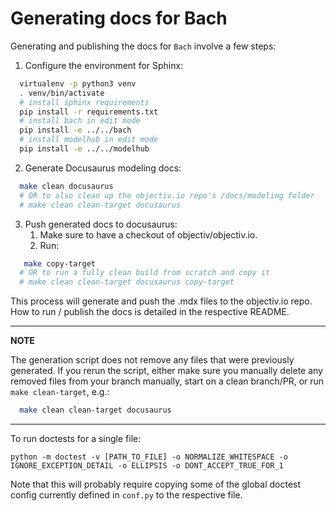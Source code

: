 # Generating docs for Bach

Generating and publishing the docs for `Bach` involve a few steps:

1. Configure the environment for Sphinx:
```bash
  virtualenv -p python3 venv
  . venv/bin/activate
  # install sphinx requirements
  pip install -r requirements.txt
  # install bach in edit mode
  pip install -e ../../bach
  # install modelhub in edit mode
  pip install -e ../../modelhub
```

2. Generate Docusaurus modeling docs:
```bash
  make clean docusaurus
  # OR to also clean up the objectiv.io repo's /docs/modeling folder
  # make clean clean-target docusaurus
```
3. Push generated docs to docusaurus:
   1. Make sure to have a checkout of objectiv/objectiv.io.
   2. Run:
```bash
   make copy-target
  # OR to run a fully clean build from scratch and copy it
  # make clean clean-target docusaurus copy-target
```

This process will generate and push the .mdx files to the objectiv.io repo. How to run / publish the docs is 
detailed in the respective README.

---
**NOTE**

The generation script does not remove any files that were previously generated. If you rerun the script, 
either make sure you manually delete any removed files from your branch manually, start on a clean 
branch/PR, or run `make clean-target`, e.g.:
```bash
  make clean clean-target docusaurus
```

---

To run doctests for a single file: 

```
python -m doctest -v [PATH_TO_FILE] -o NORMALIZE_WHITESPACE -o IGNORE_EXCEPTION_DETAIL -o ELLIPSIS -o DONT_ACCEPT_TRUE_FOR_1
```

Note that this will probably require copying some of the global doctest config currently defined in `conf.py` 
to the respective file.